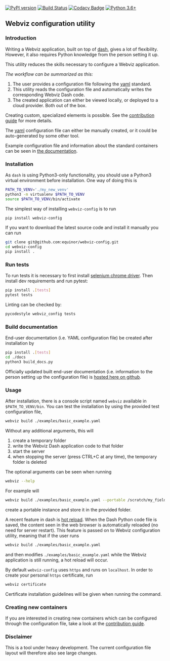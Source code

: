 [![PyPI version](https://badge.fury.io/py/webviz-config.svg)](https://badge.fury.io/py/webviz-config)
[![Build Status](https://travis-ci.org/equinor/webviz-config.svg?branch=master)](https://travis-ci.org/equinor/webviz-config)
[![Codacy Badge](https://api.codacy.com/project/badge/Grade/1d7a659ea4784aa396ac1cb101c8e678)](https://www.codacy.com/app/anders-kiaer/webviz-config?utm_source=github.com&amp;utm_medium=referral&amp;utm_content=equinor/webviz-config&amp;utm_campaign=Badge_Grade)
[![Python 3.6+](https://img.shields.io/badge/python-3.6+-blue.svg)](https://www.python.org/)

## Webviz configuration utility

### Introduction

Writing a Webviz application, built on top of [dash](https://github.com/plotly/dash),
gives a lot of flexibility. However, it also requires Python knowledge from the
person setting it up.

This utility reduces the skills necessary to configure a Webviz application.

*The workflow can be summarized as this:*
1) The user provides a configuration file following the [yaml](https://en.wikipedia.org/wiki/YAML) standard.
2) This utility reads the configuration file and automatically writes the corresponding Webviz Dash code.
3) The created application can either be viewed locally, or deployed to a cloud provider. Both out of the box.

Creating custom, specialized elements is possible. See the [contribution guide](./CONTRIBUTING.md) for
more details.

The [yaml](https://en.wikipedia.org/wiki/YAML) configuration file can either be
manually created, or it could be auto-generated by some other tool.

Example configuration file and information about the standard containers
can be seen in [the documentation](https://equinor.github.io/webviz-config/).

### Installation

As `dash` is using Python3-only functionality, you should use a Python3 virtual
environment before installation. One way of doing this is
```bash
PATH_TO_VENV='./my_new_venv'
python3 -m virtualenv $PATH_TO_VENV
source $PATH_TO_VENV/bin/activate
```

The simplest way of installing `webviz-config` is to run
```bash
pip install webviz-config
```

If you want to download the latest source code and install it manually you 
can run
```bash
git clone git@github.com:equinor/webviz-config.git
cd webviz-config
pip install .
```

### Run tests

To run tests it is necessary to first install [selenium chrome driver](https://github.com/SeleniumHQ/selenium/wiki/ChromeDriver).
Then install dev requirements and run pytest:

```bash
pip install .[tests]
pytest tests
```

Linting can be checked by:

```bash
pycodestyle webviz_config tests
```

### Build documentation

End-user documentation (i.e. YAML configuration file) be created
after installation by

```bash
pip install .[tests]
cd ./docs
python3 build_docs.py
```

Officially updated built end-user documentation (i.e. information to the
person setting up the configuration file) is
[hosted here on github](https://equinor.github.io/webviz-config/).


### Usage

After installation, there is a console script named `webviz` available
in `$PATH_TO_VENV/bin`. You can test the installation by using the provided test
configuration file,
```bash
webviz build ./examples/basic_example.yaml
```

Without any additional arguments, this will
1) create a temporary folder
2) write the Webviz Dash application code to that folder
3) start the server
4) when stopping the server (press CTRL+C at any time), the temporary folder is deleted

The optional arguments can be seen when running
```bash
webviz --help
```

For example will
```bash
webviz build ./examples/basic_example.yaml --portable /scratch/my_field/my_webviz
```
create a portable instance and store it in the provided folder.

A recent feature in dash is [hot reload](https://community.plot.ly/t/announcing-hot-reload/14177).
When the Dash Python code file is saved, the content seen in the web browser is
automatically reloaded (no need for server restart). This feature is passed on to
Webviz configuration utility, meaning that if the user runs 
```bash
webviz build ./examples/basic_example.yaml
```
and then modifies `./examples/basic_example.yaml` while the Webviz application is
still running, a hot reload will occur.

By default `webviz-config` uses `https` and runs on `localhost`.
In order to create your personal `https` certificate, run
```bash
webviz certificate
```
Certificate installation guidelines will be given when running the command.

### Creating new containers

If you are interested in creating new containers which can be configured through
the configuration file, take a look at the [contribution guide](./CONTRIBUTING.md).

### Disclaimer

This is a tool under heavy development. The current configuration file layout
will therefore also see large changes.
